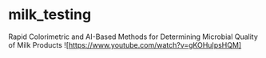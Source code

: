 # milk_testing
Rapid Colorimetric and AI-Based Methods for Determining Microbial Quality of Milk Products
![https://www.youtube.com/watch?v=gKOHuIpsHQM]
